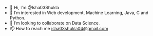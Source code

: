 - 👋 Hi, I’m @Isha03Shukla
- 👀 I’m interested in Web development, Machine Learning, Java, C and Python.
- 💞️ I’m looking to collaborate on Data Science.
- 📫 How to reach me isha03shukla04@gmail.com


<!---
Isha03Shukla/Isha03Shukla is a ✨ special ✨ repository because its `README.md` (this file) appears on your GitHub profile.
You can click the Preview link to take a look at your changes.
--->
